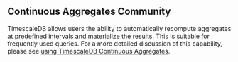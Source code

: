 ## Continuous Aggregates <tag type="community">Community</tag>

TimescaleDB allows users the ability to automatically recompute aggregates
at predefined intervals and materialize the results. This is suitable for
frequently used queries. For a more detailed discussion of this capability,
please see [using TimescaleDB Continuous Aggregates][using-continuous-aggs].


[using-continuous-aggs]: /overview/core-concepts/continuous-aggregates